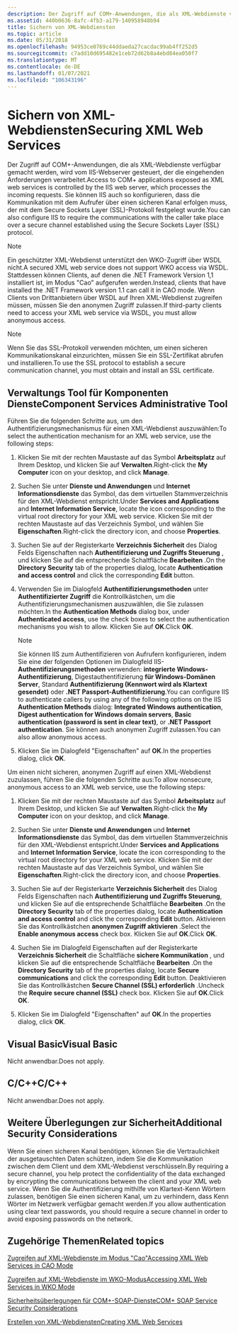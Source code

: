 ```yaml
---
description: Der Zugriff auf COM+-Anwendungen, die als XML-Webdienste verfügbar gemacht werden, wird vom IIS-Webserver gesteuert, der die eingehenden Anforderungen verarbeitet.
ms.assetid: 440b0636-8afc-4fb3-a179-140958948b94
title: Sichern von XML-Webdiensten
ms.topic: article
ms.date: 05/31/2018
ms.openlocfilehash: 94953ce0769c44ddaeda27cacdac99ab4ff252d5
ms.sourcegitcommit: c7add10d695482e1ceb72d62b8a4ebd84ea050f7
ms.translationtype: MT
ms.contentlocale: de-DE
ms.lasthandoff: 01/07/2021
ms.locfileid: "106343196"
---
```

# <a name="securing-xml-web-services"></a><span data-ttu-id="50e36-103">Sichern von XML-Webdiensten</span><span class="sxs-lookup"><span data-stu-id="50e36-103">Securing XML Web Services</span></span>

<span data-ttu-id="50e36-104">Der Zugriff auf COM+-Anwendungen, die als XML-Webdienste verfügbar gemacht werden, wird vom IIS-Webserver gesteuert, der die eingehenden Anforderungen verarbeitet.</span><span class="sxs-lookup"><span data-stu-id="50e36-104">Access to COM+ applications exposed as XML web services is controlled by the IIS web server, which processes the incoming requests.</span></span> <span data-ttu-id="50e36-105">Sie können IIS auch so konfigurieren, dass die Kommunikation mit dem Aufrufer über einen sicheren Kanal erfolgen muss, der mit dem Secure Sockets Layer (SSL)-Protokoll festgelegt wurde.</span><span class="sxs-lookup"><span data-stu-id="50e36-105">You can also configure IIS to require the communications with the caller take place over a secure channel established using the Secure Sockets Layer (SSL) protocol.</span></span>

> [!Note]  
> <span data-ttu-id="50e36-106">Ein geschützter XML-Webdienst unterstützt den WKO-Zugriff über WSDL nicht.</span><span class="sxs-lookup"><span data-stu-id="50e36-106">A secured XML web service does not support WKO access via WSDL.</span></span> <span data-ttu-id="50e36-107">Stattdessen können Clients, auf denen die .NET Framework Version 1,1 installiert ist, im Modus "Cao" aufgerufen werden.</span><span class="sxs-lookup"><span data-stu-id="50e36-107">Instead, clients that have installed the .NET Framework version 1.1 can call it in CAO mode.</span></span> <span data-ttu-id="50e36-108">Wenn Clients von Drittanbietern über WSDL auf Ihren XML-Webdienst zugreifen müssen, müssen Sie den anonymen Zugriff zulassen.</span><span class="sxs-lookup"><span data-stu-id="50e36-108">If third-party clients need to access your XML web service via WSDL, you must allow anonymous access.</span></span>

 

> [!Note]  
> <span data-ttu-id="50e36-109">Wenn Sie das SSL-Protokoll verwenden möchten, um einen sicheren Kommunikationskanal einzurichten, müssen Sie ein SSL-Zertifikat abrufen und installieren.</span><span class="sxs-lookup"><span data-stu-id="50e36-109">To use the SSL protocol to establish a secure communication channel, you must obtain and install an SSL certificate.</span></span>

 

## <a name="component-services-administrative-tool"></a><span data-ttu-id="50e36-110">Verwaltungs Tool für Komponenten Dienste</span><span class="sxs-lookup"><span data-stu-id="50e36-110">Component Services Administrative Tool</span></span>

<span data-ttu-id="50e36-111">Führen Sie die folgenden Schritte aus, um den Authentifizierungsmechanismus für einen XML-Webdienst auszuwählen:</span><span class="sxs-lookup"><span data-stu-id="50e36-111">To select the authentication mechanism for an XML web service, use the following steps:</span></span>

1.  <span data-ttu-id="50e36-112">Klicken Sie mit der rechten Maustaste auf das Symbol **Arbeitsplatz** auf Ihrem Desktop, und klicken Sie auf **Verwalten**.</span><span class="sxs-lookup"><span data-stu-id="50e36-112">Right-click the **My Computer** icon on your desktop, and click **Manage**.</span></span>

2.  <span data-ttu-id="50e36-113">Suchen Sie unter **Dienste und Anwendungen** und **Internet Informationsdienste** das Symbol, das dem virtuellen Stammverzeichnis für den XML-Webdienst entspricht.</span><span class="sxs-lookup"><span data-stu-id="50e36-113">Under **Services and Applications** and **Internet Information Service**, locate the icon corresponding to the virtual root directory for your XML web service.</span></span> <span data-ttu-id="50e36-114">Klicken Sie mit der rechten Maustaste auf das Verzeichnis Symbol, und wählen Sie **Eigenschaften**.</span><span class="sxs-lookup"><span data-stu-id="50e36-114">Right-click the directory icon, and choose **Properties**.</span></span>

3.  <span data-ttu-id="50e36-115">Suchen Sie auf der Registerkarte **Verzeichnis Sicherheit** des Dialog Felds Eigenschaften nach **Authentifizierung und Zugriffs Steuerung** , und klicken Sie auf die entsprechende Schaltfläche **Bearbeiten** .</span><span class="sxs-lookup"><span data-stu-id="50e36-115">On the **Directory Security** tab of the properties dialog, locate **Authentication and access control** and click the corresponding **Edit** button.</span></span>

4.  <span data-ttu-id="50e36-116">Verwenden Sie im Dialogfeld **Authentifizierungsmethoden** unter **Authentifizierter Zugriff** die Kontrollkästchen, um die Authentifizierungsmechanismen auszuwählen, die Sie zulassen möchten.</span><span class="sxs-lookup"><span data-stu-id="50e36-116">In the **Authentication Methods** dialog box, under **Authenticated access**, use the check boxes to select the authentication mechanisms you wish to allow.</span></span> <span data-ttu-id="50e36-117">Klicken Sie auf **OK**.</span><span class="sxs-lookup"><span data-stu-id="50e36-117">Click **OK**.</span></span>

    > [!Note]  
    > <span data-ttu-id="50e36-118">Sie können IIS zum Authentifizieren von Aufrufern konfigurieren, indem Sie eine der folgenden Optionen im Dialogfeld IIS- **Authentifizierungsmethoden** verwenden: **integrierte Windows-Authentifizierung**, Digestauthentifizierung **für Windows-Domänen Server**, Standard **Authentifizierung (Kennwort wird als Klartext gesendet)** oder **.NET Passport-Authentifizierung**.</span><span class="sxs-lookup"><span data-stu-id="50e36-118">You can configure IIS to authenticate callers by using any of the following options on the IIS **Authentication Methods** dialog: **Integrated Windows authentication**, **Digest authentication for Windows domain servers**, **Basic authentication (password is sent in clear text)**, or **.NET Passport authentication**.</span></span> <span data-ttu-id="50e36-119">Sie können auch anonymen Zugriff zulassen.</span><span class="sxs-lookup"><span data-stu-id="50e36-119">You can also allow anonymous access.</span></span>

     

5.  <span data-ttu-id="50e36-120">Klicken Sie im Dialogfeld "Eigenschaften" auf **OK**.</span><span class="sxs-lookup"><span data-stu-id="50e36-120">In the properties dialog, click **OK**.</span></span>

<span data-ttu-id="50e36-121">Um einen nicht sicheren, anonymen Zugriff auf einen XML-Webdienst zuzulassen, führen Sie die folgenden Schritte aus:</span><span class="sxs-lookup"><span data-stu-id="50e36-121">To allow nonsecure, anonymous access to an XML web service, use the following steps:</span></span>

1.  <span data-ttu-id="50e36-122">Klicken Sie mit der rechten Maustaste auf das Symbol **Arbeitsplatz** auf Ihrem Desktop, und klicken Sie auf **Verwalten**.</span><span class="sxs-lookup"><span data-stu-id="50e36-122">Right-click the **My Computer** icon on your desktop, and click **Manage**.</span></span>

2.  <span data-ttu-id="50e36-123">Suchen Sie unter **Dienste und Anwendungen** und **Internet Informationsdienste** das Symbol, das dem virtuellen Stammverzeichnis für den XML-Webdienst entspricht.</span><span class="sxs-lookup"><span data-stu-id="50e36-123">Under **Services and Applications** and **Internet Information Service**, locate the icon corresponding to the virtual root directory for your XML web service.</span></span> <span data-ttu-id="50e36-124">Klicken Sie mit der rechten Maustaste auf das Verzeichnis Symbol, und wählen Sie **Eigenschaften**.</span><span class="sxs-lookup"><span data-stu-id="50e36-124">Right-click the directory icon, and choose **Properties**.</span></span>

3.  <span data-ttu-id="50e36-125">Suchen Sie auf der Registerkarte **Verzeichnis Sicherheit** des Dialog Felds Eigenschaften nach **Authentifizierung und Zugriffs Steuerung**, und klicken Sie auf die entsprechende Schaltfläche **Bearbeiten** .</span><span class="sxs-lookup"><span data-stu-id="50e36-125">On the **Directory Security** tab of the properties dialog, locate **Authentication and access control** and click the corresponding **Edit** button.</span></span> <span data-ttu-id="50e36-126">Aktivieren Sie das Kontrollkästchen **anonymen Zugriff aktivieren** .</span><span class="sxs-lookup"><span data-stu-id="50e36-126">Select the **Enable anonymous access** check box.</span></span> <span data-ttu-id="50e36-127">Klicken Sie auf **OK**.</span><span class="sxs-lookup"><span data-stu-id="50e36-127">Click **OK**.</span></span>

4.  <span data-ttu-id="50e36-128">Suchen Sie im Dialogfeld Eigenschaften auf der Registerkarte **Verzeichnis Sicherheit** die Schaltfläche **sichere Kommunikation** , und klicken Sie auf die entsprechende Schaltfläche **Bearbeiten** .</span><span class="sxs-lookup"><span data-stu-id="50e36-128">On the **Directory Security** tab of the properties dialog, locate **Secure communications** and click the corresponding **Edit** button.</span></span> <span data-ttu-id="50e36-129">Deaktivieren Sie das Kontrollkästchen **Secure Channel (SSL) erforderlich** .</span><span class="sxs-lookup"><span data-stu-id="50e36-129">Uncheck the **Require secure channel (SSL)** check box.</span></span> <span data-ttu-id="50e36-130">Klicken Sie auf **OK**.</span><span class="sxs-lookup"><span data-stu-id="50e36-130">Click **OK**.</span></span>

5.  <span data-ttu-id="50e36-131">Klicken Sie im Dialogfeld "Eigenschaften" auf **OK**.</span><span class="sxs-lookup"><span data-stu-id="50e36-131">In the properties dialog, click **OK**.</span></span>

## <a name="visual-basic"></a><span data-ttu-id="50e36-132">Visual Basic</span><span class="sxs-lookup"><span data-stu-id="50e36-132">Visual Basic</span></span>

<span data-ttu-id="50e36-133">Nicht anwendbar.</span><span class="sxs-lookup"><span data-stu-id="50e36-133">Does not apply.</span></span>

## <a name="cc"></a><span data-ttu-id="50e36-134">C/C++</span><span class="sxs-lookup"><span data-stu-id="50e36-134">C/C++</span></span>

<span data-ttu-id="50e36-135">Nicht anwendbar.</span><span class="sxs-lookup"><span data-stu-id="50e36-135">Does not apply.</span></span>

## <a name="additional-security-considerations"></a><span data-ttu-id="50e36-136">Weitere Überlegungen zur Sicherheit</span><span class="sxs-lookup"><span data-stu-id="50e36-136">Additional Security Considerations</span></span>

<span data-ttu-id="50e36-137">Wenn Sie einen sicheren Kanal benötigen, können Sie die Vertraulichkeit der ausgetauschten Daten schützen, indem Sie die Kommunikation zwischen dem Client und dem XML-Webdienst verschlüsseln.</span><span class="sxs-lookup"><span data-stu-id="50e36-137">By requiring a secure channel, you help protect the confidentiality of the data exchanged by encrypting the communications between the client and your XML web service.</span></span> <span data-ttu-id="50e36-138">Wenn Sie die Authentifizierung mithilfe von Klartext-Kenn Wörtern zulassen, benötigen Sie einen sicheren Kanal, um zu verhindern, dass Kenn Wörter im Netzwerk verfügbar gemacht werden.</span><span class="sxs-lookup"><span data-stu-id="50e36-138">If you allow authentication using clear text passwords, you should require a secure channel in order to avoid exposing passwords on the network.</span></span>

## <a name="related-topics"></a><span data-ttu-id="50e36-139">Zugehörige Themen</span><span class="sxs-lookup"><span data-stu-id="50e36-139">Related topics</span></span>

<dl> <dt>

[<span data-ttu-id="50e36-140">Zugreifen auf XML-Webdienste im Modus "Cao"</span><span class="sxs-lookup"><span data-stu-id="50e36-140">Accessing XML Web Services in CAO Mode</span></span>](accessing-xml-web-services-in-cao-mode.md)
</dt> <dt>

[<span data-ttu-id="50e36-141">Zugreifen auf XML-Webdienste im WKO-Modus</span><span class="sxs-lookup"><span data-stu-id="50e36-141">Accessing XML Web Services in WKO Mode</span></span>](accessing-xml-web-services-in-wko-mode.md)
</dt> <dt>

[<span data-ttu-id="50e36-142">Sicherheitsüberlegungen für COM+-SOAP-Dienste</span><span class="sxs-lookup"><span data-stu-id="50e36-142">COM+ SOAP Service Security Considerations</span></span>](com--soap-service-security-considerations.md)
</dt> <dt>

[<span data-ttu-id="50e36-143">Erstellen von XML-Webdiensten</span><span class="sxs-lookup"><span data-stu-id="50e36-143">Creating XML Web Services</span></span>](creating-xml-web-services.md)
</dt> </dl>

 

 




